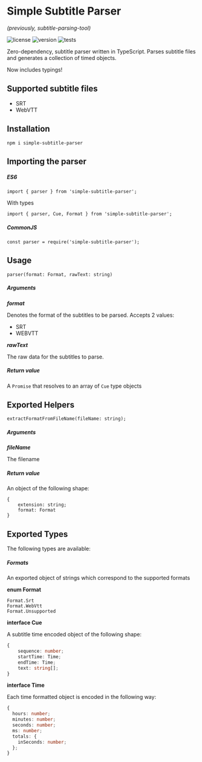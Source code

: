 # Simple Subtitle Parser

_(previously, subtitle-parsing-tool)_

![license](https://badgen.net/static/license/MIT/blue)
![version](https://badgen.net/static/version/2.0.0)
![tests](https://badgen.net/static/tests/passing/green)

Zero-dependency, subtitle parser written in TypeScript. Parses subtitle files and generates a collection of timed objects.

Now includes typings!

## Supported subtitle files

- SRT
- WebVTT

## Installation

`npm i simple-subtitle-parser`

## Importing the parser

##### ES6

`import { parser } from 'simple-subtitle-parser';`

With types

`import { parser, Cue, Format } from 'simple-subtitle-parser';`

##### CommonJS

`const parser = require('simple-subtitle-parser');`

## Usage

```
parser(format: Format, rawText: string)
```

##### Arguments

**_format_**

Denotes the format of the subtitles to be parsed. Accepts 2 values:
    
- SRT
- WEBVTT
    
**_rawText_**

The raw data for the subtitles to parse.

##### Return value

A `Promise` that resolves to an array of `Cue` type objects

## Exported Helpers

```
extractFormatFromFileName(fileName: string);
```

##### Arguments

**_fileName_**

The filename

##### Return value

An object of the following shape:

```
{
    extension: string;
    format: Format
}
```

## Exported Types

The following types are available:

##### Formats

An exported object of strings which correspond to the supported formats

__enum Format__

```
Format.Srt
Format.WebVtt
Format.Unsupported
```

__interface Cue__

A subtitle time encoded object of the following shape:
```ts
{
    sequence: number;
    startTime: Time;
    endTime: Time;
    text: string[];
}
```

__interface Time__

Each time formatted object is encoded in the following way:
```ts
{
  hours: number;
  minutes: number;
  seconds: number;
  ms: number;
  totals: {
    inSeconds: number;
  };
}
```

